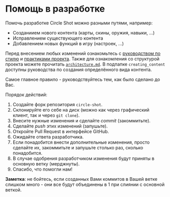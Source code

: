 # Помощь в разработке

Помочь разработке Circle Shot можно разными путями, например:
- Созданиием нового контента (карты, скины, оружия, навыки, ...)
- Исправлением существующего контента
- Добавлением новых функций в игру (настроек, ...)

Перед внесением любых изменений ознакомьтесь с [руководством по стилю](./styleguide.md) и [практиками проекта](./practices.md). Также для ознакомления со структурой проекта можете прочитать [`architecture.md`](./architecture.md).
В подпапке `creating_content` доступны руководства по создания определённого вида контента.

Самое главное правило - руководствуйтесь тем, как было сделано до Вас.

Порядок действий:
1. Создайте форк репозитория `circle-shot`.
2. Склонируйте его себе на диск (можно как через графический клиент, так и через `git clone`).
3. Внесите нужные изменения и сделайте *commit* (закоммитьте).
4. Сделайте *push* этих изменений (запушьте).
5. Откройте Pull Request в интерфейсе GitHub.
6. Ожидайте ответа разработчика.
7. Если понадобится внести дополнительные изменения, просто сделайте их, закоммитьте и запушьте столько раз, сколько понадобится.
8. В случае одобрения разработчиком изменения будут приняты в основную ветку (мерджнуты).
9. Спасибо, что помогли нам!

**Заметка**: не бойтесь, если созданных Вами коммитов в Вашей ветке слишком много - они все будут объединены в 1 при слиянии с основной веткой.

